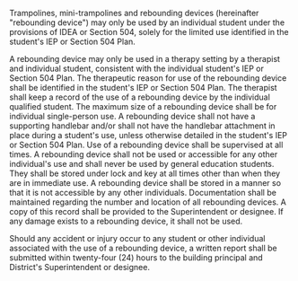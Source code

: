 
Trampolines, mini-trampolines and rebounding devices (hereinafter "rebounding device") may only be used by an
individual student under the provisions of IDEA or Section 504, solely for the limited use identified in the student's
IEP or Section 504 Plan.


A rebounding device may only be used in a therapy setting by a therapist and individual student, consistent
with the individual student's IEP or Section 504 Plan.
The therapeutic reason for use of the rebounding device shall be identified in the student's IEP or
Section 504 Plan.
The therapist shall keep a record of the use of a rebounding device by the individual qualified student.
The maximum size of a rebounding device shall be for individual single-person use.
A rebounding device shall not have a supporting handlebar and/or shall not have the handlebar attachment in
place during a student's use, unless otherwise detailed in the student's IEP or Section 504 Plan.
Use of a rebounding device shall be supervised at all times.
A rebounding device shall not be used or accessible for any other individual's use and shall never be used by
general education students. They shall be stored under lock and key at all times other than when they are in
immediate use.
A rebounding device shall be stored in a manner so that it is not accessible by any other individuals.
Documentation shall be maintained regarding the number and location of all rebounding devices. A copy of
this record shall be provided to the Superintendent or designee.
If any damage exists to a rebounding device, it shall not be used.

Should any accident or injury occur to any student or other individual associated with the use of a rebounding device,
a written report shall be submitted within twenty-four (24) hours to the building principal and District's
Superintendent or designee.
